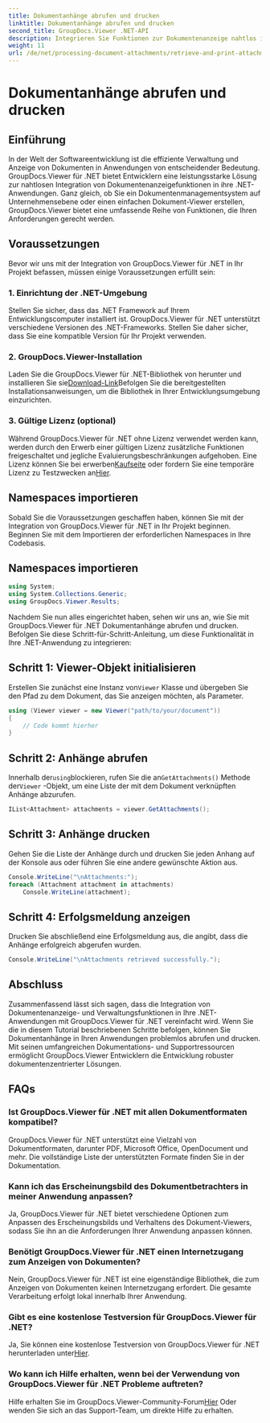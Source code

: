 ```yaml
---
title: Dokumentanhänge abrufen und drucken
linktitle: Dokumentanhänge abrufen und drucken
second_title: GroupDocs.Viewer .NET-API
description: Integrieren Sie Funktionen zur Dokumentenanzeige nahtlos in Ihre .NET-Anwendungen mit GroupDocs.Viewer für .NET. Dokumentanhänge mühelos abrufen und drucken.
weight: 11
url: /de/net/processing-document-attachments/retrieve-and-print-attachments/
---
```


# Dokumentanhänge abrufen und drucken

## Einführung
In der Welt der Softwareentwicklung ist die effiziente Verwaltung und Anzeige von Dokumenten in Anwendungen von entscheidender Bedeutung. GroupDocs.Viewer für .NET bietet Entwicklern eine leistungsstarke Lösung zur nahtlosen Integration von Dokumentenanzeigefunktionen in ihre .NET-Anwendungen. Ganz gleich, ob Sie ein Dokumentenmanagementsystem auf Unternehmensebene oder einen einfachen Dokument-Viewer erstellen, GroupDocs.Viewer bietet eine umfassende Reihe von Funktionen, die Ihren Anforderungen gerecht werden.
## Voraussetzungen
Bevor wir uns mit der Integration von GroupDocs.Viewer für .NET in Ihr Projekt befassen, müssen einige Voraussetzungen erfüllt sein:
### 1. Einrichtung der .NET-Umgebung
Stellen Sie sicher, dass das .NET Framework auf Ihrem Entwicklungscomputer installiert ist. GroupDocs.Viewer für .NET unterstützt verschiedene Versionen des .NET-Frameworks. Stellen Sie daher sicher, dass Sie eine kompatible Version für Ihr Projekt verwenden.
### 2. GroupDocs.Viewer-Installation
 Laden Sie die GroupDocs.Viewer für .NET-Bibliothek von herunter und installieren Sie sie[Download-Link](https://releases.groupdocs.com/viewer/net/)Befolgen Sie die bereitgestellten Installationsanweisungen, um die Bibliothek in Ihrer Entwicklungsumgebung einzurichten.
### 3. Gültige Lizenz (optional)
 Während GroupDocs.Viewer für .NET ohne Lizenz verwendet werden kann, werden durch den Erwerb einer gültigen Lizenz zusätzliche Funktionen freigeschaltet und jegliche Evaluierungsbeschränkungen aufgehoben. Eine Lizenz können Sie bei erwerben[Kaufseite](https://purchase.groupdocs.com/buy) oder fordern Sie eine temporäre Lizenz zu Testzwecken an[Hier](https://purchase.groupdocs.com/temporary-license/).

## Namespaces importieren
Sobald Sie die Voraussetzungen geschaffen haben, können Sie mit der Integration von GroupDocs.Viewer für .NET in Ihr Projekt beginnen. Beginnen Sie mit dem Importieren der erforderlichen Namespaces in Ihre Codebasis.
## Namespaces importieren
```csharp
using System;
using System.Collections.Generic;
using GroupDocs.Viewer.Results;
```

Nachdem Sie nun alles eingerichtet haben, sehen wir uns an, wie Sie mit GroupDocs.Viewer für .NET Dokumentanhänge abrufen und drucken. Befolgen Sie diese Schritt-für-Schritt-Anleitung, um diese Funktionalität in Ihre .NET-Anwendung zu integrieren:
## Schritt 1: Viewer-Objekt initialisieren
 Erstellen Sie zunächst eine Instanz von`Viewer` Klasse und übergeben Sie den Pfad zu dem Dokument, das Sie anzeigen möchten, als Parameter.
```csharp
using (Viewer viewer = new Viewer("path/to/your/document"))
{
    // Code kommt hierher
}
```
## Schritt 2: Anhänge abrufen
 Innerhalb der`using`blockieren, rufen Sie die an`GetAttachments()` Methode der`Viewer` -Objekt, um eine Liste der mit dem Dokument verknüpften Anhänge abzurufen.
```csharp
IList<Attachment> attachments = viewer.GetAttachments();
```
## Schritt 3: Anhänge drucken
Gehen Sie die Liste der Anhänge durch und drucken Sie jeden Anhang auf der Konsole aus oder führen Sie eine andere gewünschte Aktion aus.
```csharp
Console.WriteLine("\nAttachments:");
foreach (Attachment attachment in attachments)
    Console.WriteLine(attachment);
```
## Schritt 4: Erfolgsmeldung anzeigen
Drucken Sie abschließend eine Erfolgsmeldung aus, die angibt, dass die Anhänge erfolgreich abgerufen wurden.
```csharp
Console.WriteLine("\nAttachments retrieved successfully.");
```

## Abschluss
Zusammenfassend lässt sich sagen, dass die Integration von Dokumentenanzeige- und Verwaltungsfunktionen in Ihre .NET-Anwendungen mit GroupDocs.Viewer für .NET vereinfacht wird. Wenn Sie die in diesem Tutorial beschriebenen Schritte befolgen, können Sie Dokumentanhänge in Ihren Anwendungen problemlos abrufen und drucken. Mit seinen umfangreichen Dokumentations- und Supportressourcen ermöglicht GroupDocs.Viewer Entwicklern die Entwicklung robuster dokumentenzentrierter Lösungen.
## FAQs
### Ist GroupDocs.Viewer für .NET mit allen Dokumentformaten kompatibel?
GroupDocs.Viewer für .NET unterstützt eine Vielzahl von Dokumentformaten, darunter PDF, Microsoft Office, OpenDocument und mehr. Die vollständige Liste der unterstützten Formate finden Sie in der Dokumentation.
### Kann ich das Erscheinungsbild des Dokumentbetrachters in meiner Anwendung anpassen?
Ja, GroupDocs.Viewer für .NET bietet verschiedene Optionen zum Anpassen des Erscheinungsbilds und Verhaltens des Dokument-Viewers, sodass Sie ihn an die Anforderungen Ihrer Anwendung anpassen können.
### Benötigt GroupDocs.Viewer für .NET einen Internetzugang zum Anzeigen von Dokumenten?
Nein, GroupDocs.Viewer für .NET ist eine eigenständige Bibliothek, die zum Anzeigen von Dokumenten keinen Internetzugang erfordert. Die gesamte Verarbeitung erfolgt lokal innerhalb Ihrer Anwendung.
### Gibt es eine kostenlose Testversion für GroupDocs.Viewer für .NET?
 Ja, Sie können eine kostenlose Testversion von GroupDocs.Viewer für .NET herunterladen unter[Hier](https://releases.groupdocs.com/).
### Wo kann ich Hilfe erhalten, wenn bei der Verwendung von GroupDocs.Viewer für .NET Probleme auftreten?
 Hilfe erhalten Sie im GroupDocs.Viewer-Community-Forum[Hier](https://forum.groupdocs.com/c/viewer/9) Oder wenden Sie sich an das Support-Team, um direkte Hilfe zu erhalten.
